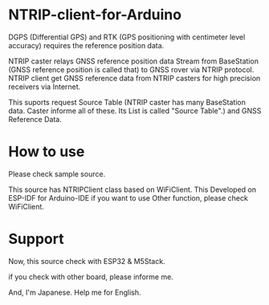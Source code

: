 # NTRIP-client-for-Arduino
DGPS (Differential GPS) and RTK (GPS positioning with centimeter level accuracy) requires the reference position data.

NTRIP caster relays GNSS reference position data Stream from BaseStation (GNSS reference position is called that) to GNSS rover via NTRIP protocol.
NTRIP client get GNSS reference data from NTRIP casters for high precision receivers via Internet.

This suports request Source Table (NTRIP caster has many BaseStation data. Caster informe all of these. Its List is called "Source Table".) and GNSS Reference Data.

# How to use
Please check sample source.

This source has NTRIPClient class based on WiFiClient.
This Developed on ESP-IDF for Arduino-IDE
if you want to use Other function, please check WiFiClient.

# Support
Now, this source check with ESP32 & M5Stack.

if you check with other board, please informe me.

And, I'm Japanese. Help me for English. 
